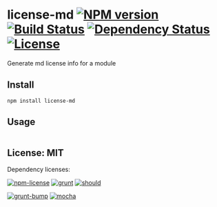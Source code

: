 # license-md [![NPM version](https://badge.fury.io/js/license-md.png?branch=master)](https://npmjs.org/package/license-md) [![Build Status](https://travis-ci.org/angleman/license-md.png?branch=master)](https://travis-ci.org/angleman/license-md) [![Dependency Status](https://gemnasium.com/angleman/license-md.png?branch=master)](https://gemnasium.com/angleman/license-md) [![License](http://badgr.co/use/MIT.png?bg=%234ed50e)](http://opensource.org/licenses/MIT)

Generate md license info for a module


## Install

```
npm install license-md
```

## Usage

```javascript
```


## License: MIT

Dependency licenses:

[![npm-license](http://badgr.co/bsd/npm-license.png?bg=%234ed50e)](http://github.com/AceMetrix/license-checker)
[![grunt](http://badgr.co/mit/grunt.png?bg=%234ed50e)](https://github.com/gruntjs/grunt)
[![should](http://badgr.co/mit*/should.png?bg=%234ed50e)](https://github.com/visionmedia/should.js)

[![grunt-bump](http://badgr.co/unknown/grunt-bump.png?bg=%23FFCE63)](https://github.com/vojtajina/grunt-bump) [![mocha](http://badgr.co/unknown/mocha.png?bg=%23FFCE63)](https://github.com/visionmedia/mocha)
